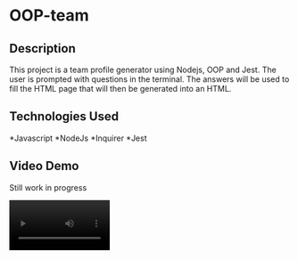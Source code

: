 # OOP-team

## Description
This project is a team profile generator using Nodejs, OOP and Jest. The user is prompted with questions in the terminal. The answers will be used to fill the HTML page that will then be generated into an HTML.

## Technologies Used
*Javascript
*NodeJs
*Inquirer
*Jest

## Video Demo

Still work in progress

<video src='[label](assets/2023-02-15%2019-16-51.mp4)' width=180/>

## Github URL
https://github.com/TikoMyster/OOP-team
